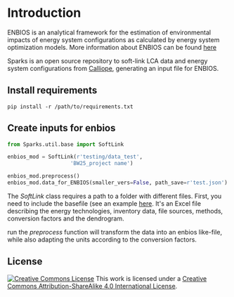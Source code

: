 # Introduction
ENBIOS is an analytical framework for the estimation of environmental impacts of energy system configurations as calculated by energy system optimization models. More information about ENBIOS can be found [here](https://pypi.org/project/enbios/)

Sparks is an open source repository to soft-link LCA data and energy system configurations from [Calliope](https://calliope.readthedocs.io/en/stable/#), generating an input file for ENBIOS.


## Install requirements
```console
pip install -r /path/to/requirements.txt

```

## Create inputs for enbios

```python
from Sparks.util.base import SoftLink

enbios_mod = SoftLink(r'testing/data_test',
                    'BW25_project name')

enbios_mod.preprocess()
enbios_mod.data_for_ENBIOS(smaller_vers=False, path_save=r'test.json')
```

The *SoftLink* class requires a path to a folder with different files. First, you need to include the basefile (see an example [here](https://github.com/LIVENlab/Sparks/tree/sparks-times/testing/data_test). It's an Excel file describing the energy technologies, inventory data, file sources, methods, conversion factors and the dendrogram.

run the *preprocess* function will transform the data into an enbios like-file, while also adapting the units according to the conversion factors.


## License
[![Creative Commons License](https://i.creativecommons.org/l/by-sa/4.0/88x31.png)](https://creativecommons.org/licenses/by-sa/4.0/)
This work is licensed under a [Creative Commons Attribution-ShareAlike 4.0 International License](https://creativecommons.org/licenses/by-sa/4.0/).


